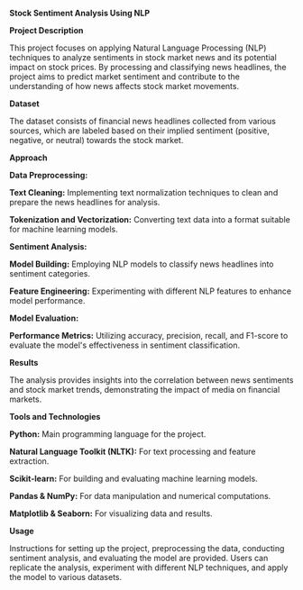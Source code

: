 **Stock Sentiment Analysis Using NLP**

**Project Description**

This project focuses on applying Natural Language Processing (NLP) techniques to analyze sentiments in stock market news and its potential impact on stock prices. By processing and classifying news headlines, the project aims to predict market sentiment and contribute to the understanding of how news affects stock market movements.

**Dataset**

The dataset consists of financial news headlines collected from various sources, which are labeled based on their implied sentiment (positive, negative, or neutral) towards the stock market.

**Approach**

**Data Preprocessing:**

**Text Cleaning:** Implementing text normalization techniques to clean and prepare the news headlines for analysis.

**Tokenization and Vectorization:** Converting text data into a format suitable for machine learning models.

**Sentiment Analysis:**

**Model Building:** Employing NLP models to classify news headlines into sentiment categories.

**Feature Engineering:** Experimenting with different NLP features to enhance model performance.

**Model Evaluation:**

**Performance Metrics:** Utilizing accuracy, precision, recall, and F1-score to evaluate the model's effectiveness in sentiment classification.

**Results**

The analysis provides insights into the correlation between news sentiments and stock market trends, demonstrating the impact of media on financial markets.


**Tools and Technologies**

**Python:** Main programming language for the project.

**Natural Language Toolkit (NLTK):** For text processing and feature extraction.

**Scikit-learn:** For building and evaluating machine learning models.

**Pandas & NumPy:** For data manipulation and numerical computations.

**Matplotlib & Seaborn:** For visualizing data and results.

**Usage**

Instructions for setting up the project, preprocessing the data, conducting sentiment analysis, and evaluating the model are provided. Users can replicate the analysis, experiment with different NLP techniques, and apply the model to various datasets.
